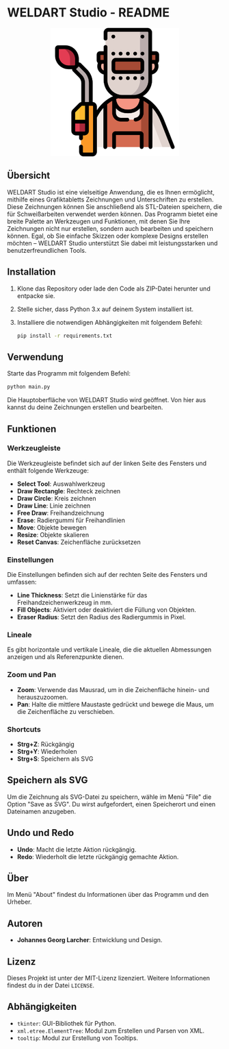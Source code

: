 # WELDART Studio - README

<p align="center">
  <img src="icons/logo.png" alt="WELDART Studio Logo" width="300" />
</p>

## Übersicht

WELDART Studio ist eine vielseitige Anwendung, die es Ihnen ermöglicht, mithilfe eines Grafiktabletts Zeichnungen und Unterschriften zu erstellen. Diese Zeichnungen können Sie anschließend als STL-Dateien speichern, die für Schweißarbeiten verwendet werden können. Das Programm bietet eine breite Palette an Werkzeugen und Funktionen, mit denen Sie Ihre Zeichnungen nicht nur erstellen, sondern auch bearbeiten und speichern können. Egal, ob Sie einfache Skizzen oder komplexe Designs erstellen möchten – WELDART Studio unterstützt Sie dabei mit leistungsstarken und benutzerfreundlichen Tools.


## Installation

1. Klone das Repository oder lade den Code als ZIP-Datei herunter und entpacke sie.
2. Stelle sicher, dass Python 3.x auf deinem System installiert ist.
3. Installiere die notwendigen Abhängigkeiten mit folgendem Befehl:

   ```bash
   pip install -r requirements.txt
   ```

## Verwendung

Starte das Programm mit folgendem Befehl:

```bash
python main.py
```
Die Hauptoberfläche von WELDART Studio wird geöffnet. Von hier aus kannst du deine Zeichnungen erstellen und bearbeiten.

## Funktionen

### Werkzeugleiste

Die Werkzeugleiste befindet sich auf der linken Seite des Fensters und enthält folgende Werkzeuge:

- **Select Tool**: Auswahlwerkzeug
- **Draw Rectangle**: Rechteck zeichnen
- **Draw Circle**: Kreis zeichnen
- **Draw Line**: Linie zeichnen
- **Free Draw**: Freihandzeichnung
- **Erase**: Radiergummi für Freihandlinien
- **Move**: Objekte bewegen
- **Resize**: Objekte skalieren
- **Reset Canvas**: Zeichenfläche zurücksetzen

### Einstellungen

Die Einstellungen befinden sich auf der rechten Seite des Fensters und umfassen:

- **Line Thickness**: Setzt die Linienstärke für das Freihandzeichenwerkzeug in mm.
- **Fill Objects**: Aktiviert oder deaktiviert die Füllung von Objekten.
- **Eraser Radius**: Setzt den Radius des Radiergummis in Pixel.

### Lineale

Es gibt horizontale und vertikale Lineale, die die aktuellen Abmessungen anzeigen und als Referenzpunkte dienen.

### Zoom und Pan

- **Zoom**: Verwende das Mausrad, um in die Zeichenfläche hinein- und herauszuzoomen.
- **Pan**: Halte die mittlere Maustaste gedrückt und bewege die Maus, um die Zeichenfläche zu verschieben.

### Shortcuts

- **Strg+Z**: Rückgängig
- **Strg+Y**: Wiederholen
- **Strg+S**: Speichern als SVG

## Speichern als SVG

Um die Zeichnung als SVG-Datei zu speichern, wähle im Menü "File" die Option "Save as SVG". Du wirst aufgefordert, einen Speicherort und einen Dateinamen anzugeben.

## Undo und Redo

- **Undo**: Macht die letzte Aktion rückgängig.
- **Redo**: Wiederholt die letzte rückgängig gemachte Aktion.

## Über

Im Menü "About" findest du Informationen über das Programm und den Urheber.

## Autoren

- **Johannes Georg Larcher**: Entwicklung und Design.

## Lizenz

Dieses Projekt ist unter der MIT-Lizenz lizenziert. Weitere Informationen findest du in der Datei `LICENSE`.

## Abhängigkeiten

- `tkinter`: GUI-Bibliothek für Python.
- `xml.etree.ElementTree`: Modul zum Erstellen und Parsen von XML.
- `tooltip`: Modul zur Erstellung von Tooltips.

